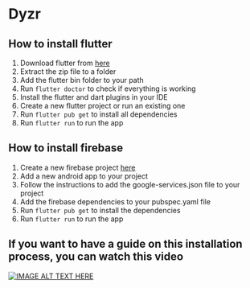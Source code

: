 # Dyzr

## How to install flutter

1. Download flutter from [here](https://flutter.dev/docs/get-started/install)
2. Extract the zip file to a folder
3. Add the flutter bin folder to your path
4. Run `flutter doctor` to check if everything is working
5. Install the flutter and dart plugins in your IDE
6. Create a new flutter project or run an existing one
7. Run `flutter pub get` to install all dependencies
8. Run `flutter run` to run the app

## How to install firebase

1. Create a new firebase project [here](https://console.firebase.google.com/)
2. Add a new android app to your project
3. Follow the instructions to add the google-services.json file to your project
4. Add the firebase dependencies to your pubspec.yaml file
5. Run `flutter pub get` to install the dependencies
6. Run `flutter run` to run the app

## If you want to have a guide on this installation process, you can watch this video

[![IMAGE ALT TEXT HERE](https://img.youtube.com/vi/1gDhl4leEzA/0.jpg)](https://www.youtube.com/watch?v=hs04CWG4WXA)